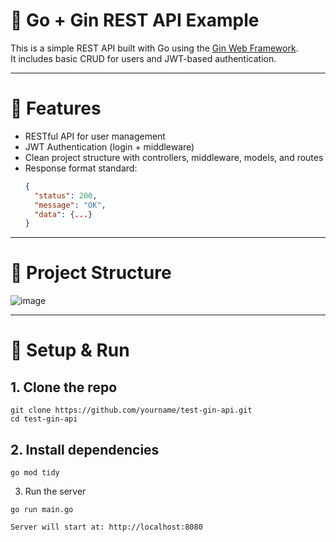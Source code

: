 # 🧪 Go + Gin REST API Example

This is a simple REST API built with Go using the [Gin Web Framework](https://github.com/gin-gonic/gin).  
It includes basic CRUD for users and JWT-based authentication.

---

# 🚀 Features

- RESTful API for user management
- JWT Authentication (login + middleware)
- Clean project structure with controllers, middleware, models, and routes
- Response format standard:  
  ```json
  {
    "status": 200,
    "message": "OK",
    "data": {...}
  }

---

# 🧱 Project Structure
![image](https://github.com/user-attachments/assets/f5fb9214-94f0-44ef-aa4a-6b1cc8f273c8)

---

# 🔧 Setup & Run
## 1. Clone the repo
```
git clone https://github.com/yourname/test-gin-api.git
cd test-gin-api
```
## 2. Install dependencies
```
go mod tidy
```
3. Run the server
```
go run main.go
```
```
Server will start at: http://localhost:8080
```

